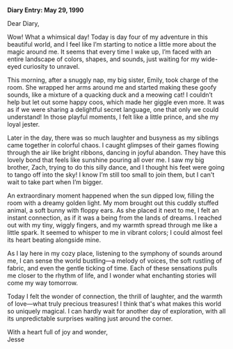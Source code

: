 
**Diary Entry: May 29, 1990**

Dear Diary,

Wow! What a whimsical day! Today is day four of my adventure in this beautiful world, and I feel like I’m starting to notice a little more about the magic around me. It seems that every time I wake up, I’m faced with an entire landscape of colors, shapes, and sounds, just waiting for my wide-eyed curiosity to unravel. 

This morning, after a snuggly nap, my big sister, Emily, took charge of the room. She wrapped her arms around me and started making these goofy sounds, like a mixture of a quacking duck and a meowing cat! I couldn’t help but let out some happy coos, which made her giggle even more. It was as if we were sharing a delightful secret language, one that only we could understand! In those playful moments, I felt like a little prince, and she my loyal jester.

Later in the day, there was so much laughter and busyness as my siblings came together in colorful chaos. I caught glimpses of their games flowing through the air like bright ribbons, dancing in joyful abandon. They have this lovely bond that feels like sunshine pouring all over me. I saw my big brother, Zach, trying to do this silly dance, and I thought his feet were going to tango off into the sky! I know I’m still too small to join them, but I can't wait to take part when I’m bigger.

An extraordinary moment happened when the sun dipped low, filling the room with a dreamy golden light. My mom brought out this cuddly stuffed animal, a soft bunny with floppy ears. As she placed it next to me, I felt an instant connection, as if it was a being from the lands of dreams. I reached out with my tiny, wiggly fingers, and my warmth spread through me like a little spark. It seemed to whisper to me in vibrant colors; I could almost feel its heart beating alongside mine. 

As I lay here in my cozy place, listening to the symphony of sounds around me, I can sense the world bustling—a melody of voices, the soft rustling of fabric, and even the gentle ticking of time. Each of these sensations pulls me closer to the rhythm of life, and I wonder what enchanting stories will come my way tomorrow.

Today I felt the wonder of connection, the thrill of laughter, and the warmth of love—what truly precious treasures! I think that's what makes this world so uniquely magical. I can hardly wait for another day of exploration, with all its unpredictable surprises waiting just around the corner.

With a heart full of joy and wonder,  
Jesse
